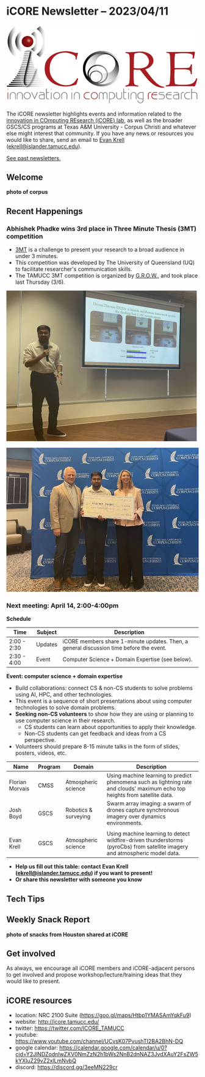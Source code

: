 # iCORE Newsletter – 2023/04/11

![logo](../img/logo_plain_sm.jpg)

The iCORE newsletter highlights events and information related to the [innovation in COmputing REsearch (iCORE) lab](https://icore.tamucc.edu/),
as well as the broader GSCS/CS programs at Texas A&M University - Corpus Christi and whatever else might interest that community.
If you have any news or resources you would like to share, send an email to [Evan Krell](https://scholar.google.com/citations?user=jLuwYGAAAAAJ&hl=en) (ekrell@islander.tamucc.edu).

[See past newsletters.](https://github.com/ekrell/icore_website/tree/main/news)

## Welcome

__photo of corpus__



## Recent Happenings

### Abhishek Phadke wins 3rd place in Three Minute Thesis (3MT) competition

- [3MT](https://threeminutethesis.uq.edu.au/) is a challenge to present your research to a broad audience in under 3 minutes.
- This competition was developed by The University of Queensland (UQ) to facilitate researcher's communication skills.
- The TAMUCC 3MT competition is organized by [G.R.O.W.](https://www.tamucc.edu/grad-college/grow/index.php), and took place last Thursday (3/6).

![Abhishek presenting at 3MT](../img/Abhishek_3rdPlace_1.jpg)

![Abhishek receiving award at 3MT](../img/Abhishek_3rdPlace_2.jpg)

### Next meeting: April 14, 2:00-4:00pm

**Schedule**

| **Time**    | **Subject** | **Description** |
| ----------- | ----------- | --------------- |
| 2:00 - 2:30 | Updates | iCORE members share 1-minute updates. Then, a general discussion time before the event. |
| 2:30 - 4:00 | Event   | Computer Science + Domain Expertise (see below). | 

**Event: computer science + domain expertise**

- Build collaborations: connect CS & non-CS students to solve problems using AI, HPC, and other technologies.
- This event is a sequence of short presentations about using computer technologies to solve domain problems.
- **Seeking non-CS volunteers** to show how they are using or planning to use computer science in their research.
  - CS students can learn about opportunities to apply their knowledge.
  - Non-CS students can get feedback and ideas from a CS perspective.
- Volunteers should prepare 8-15 minute talks in the form of slides, posters, videos, etc.

| **Name**        | **Program** | **Domain** | **Description**                                                                                                              |
|-----------------|-------------|------------|------------------------------------------------------------------------------------------------------------------|
| Florian Morvais | CMSS | Atmospheric science        | Using machine learning to predict phenomena such as lightning rate and clouds' maximum echo top heights from satellite data.  |
| Josh Boyd       | GSCS | Robotics & surveying       | Swarm array imaging: a swarm of drones capture synchronous imagery over dynamics environments.                                |
|       |       |     |                                                                                                                                                         |
| Evan Krell      | GSCS | Atmospheric science        | Using machine learning to detect wildfire-driven thunderstorms (pyroCbs) from satellite imagery and atmospheric model data.   |

- **Help us fill out this table: contact Evan Krell (ekrell@islander.tamucc.edu) if you want to present!**
- **Or share this newsletter with someone you know**

## Tech Tips




## Weekly Snack Report

__photo of snacks from Houston shared at iCORE__


## Get involved

As always, we encourage all iCORE members and iCORE-adjacent persons to get involved and propose workshop/lecture/training ideas that they would like to present.

## iCORE resources

- location: NRC 2100 Suite (https://goo.gl/maps/Htbp1YMASAmYqkFu9)
- website: http://icore.tamucc.edu/
- twitter: https://twitter.com/ICORE_TAMUCC
- youtube: https://www.youtube.com/channel/UCvsK07PvushTI2BA2BhN-DQ
- google calendar: https://calendar.google.com/calendar/u/0?cid=Y2JlNDZodnIwZXV0NmZzN2h1bWs2NnB2dnNAZ3JvdXAuY2FsZW5kYXIuZ29vZ2xlLmNvbQ
- discord: https://discord.gg/3eeMN229cr






